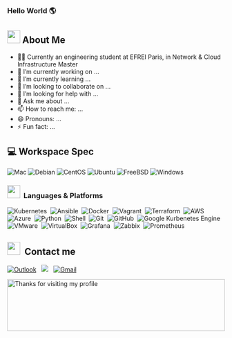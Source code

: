 ### Hello World 🌎

<!--
**Josia-Douniama/Josia-Douniama** is a ✨ _special_ ✨ repository because its `README.md` (this file) appears on your GitHub profile.

### geant image : ![image](https://user-images.githubusercontent.com/60714463/156890317-3c0791ad-378a-448f-b86b-0ecf673a728c.png)

-->



## <img src="https://media.giphy.com/media/fTsZNbPQxJWtor2LXE/giphy.gif"  width="30">&nbsp;About Me

- 👩‍💻 Currently an engineering student at EFREI Paris, in Network & Cloud Infrastructure Master 
- 🔭 I’m currently working on ...
- 🌱 I’m currently learning ...
- 👯 I’m looking to collaborate on ...
- 🤔 I’m looking for help with ...
- 💬 Ask me about ...
- 📫 How to reach me: ...
- 😄 Pronouns: ...
- ⚡ Fun fact: ...

## 💻 Workspace Spec

![Mac](https://img.shields.io/badge/MacOS-Zsh-blue?style=for-the-badge=appveyor&logo=apple&logoColor=pink)
![Debian](https://img.shields.io/badge/Linux-Debian-lightgrey?style=for-the-badge=appveyor&logo=linux&logoColor=87CF3E)
![CentOS](https://img.shields.io/badge/CentOS-lightgrey?style=for-the-badge=appveyor&logo=debian&logoColor=red)
![Ubuntu](https://img.shields.io/badge/Ubuntu-E95420?style=for-the-badge=appveyor&logo=ubuntu&logoColor=white)
![FreeBSD](https://img.shields.io/badge/FreeBSD-blue?style=for-the-badge=appveyor&logo=freebsd&logoColor=white)
![Windows](https://img.shields.io/badge/Windows-10-0078D6?style=for-the-badge=appveyor&logo=windows&logoColor=white)


###  <img src="https://media.giphy.com/media/WUlplcMpOCEmTGBtBW/giphy.gif" width="30"> &nbsp;Languages & Platforms

![Kubernetes](https://img.shields.io/badge/Kubernetes-blue?style=for-the-badge=appveyor&logo=kubernetes&logoColor=white)&nbsp;
![Ansible](https://img.shields.io/badge/Ansible-black?style=for-the-badge=appveyor&logo=ansible&logoColor=white)&nbsp;
![Docker](https://img.shields.io/badge/Docker-20232A?style=for-the-badge=appveyor&logo=docker&logoColor=61DAFB)&nbsp;
![Vagrant](https://img.shields.io/badge/Vagrant-35495E?style=for-the-badge=appveyor&logo=vagrant&logoColor=61DAFB)&nbsp;
![Terraform](https://img.shields.io/badge/Terraform-black?style=for-the-badge=appveyor&logo=terraform&logoColor=563D7C)&nbsp;
![AWS](https://img.shields.io/badge/AWS-ED8B00?style=for-the-badge=appveyor&logo=amazon-aws&logoColor=white)&nbsp;
![Azure](https://img.shields.io/badge/Azure-0081CB?style=for-the-badge=appveyor&logo=microsoft-azure&logoColor=white)&nbsp;
![Python](https://img.shields.io/badge/Python-blue?style=for-the-badge=appveyor&logo=python&logoColor=yellow)&nbsp;
![Shell](https://img.shields.io/badge/Shell-green?style=for-the-badge=appveyor&logo=shell&logoColor=white)&nbsp;
![Git](https://img.shields.io/badge/git-%23F05033.svg?style=for-the-badge=appveyor&logo=git&logoColor=white)&nbsp;
![GitHub](https://img.shields.io/badge/GitHub-100000?style=for-the-badge=appveyor&logo=github&logoColor=white)&nbsp;
![Google Kurbenetes Engine](https://img.shields.io/badge/Google_Kurbenetes_Engine-4285F4?style=for-the-badge=appveyor&logo=google-cloud&logoColor=white)&nbsp;
![VMware](https://img.shields.io/badge/VMware-lightgrey?style=for-the-badge=appveyor&logo=vmware&logoColor=white)&nbsp;
![VirtualBox](https://img.shields.io/badge/VirtualBox-blue?style=for-the-badge=appveyor&logo=VirtualBox&logoColor=white)&nbsp;
![Grafana](https://img.shields.io/badge/Grafana-orange?style=for-the-badge=appveyor&logo=Grafana&logoColor=white)&nbsp;
![Zabbix](https://img.shields.io/badge/Zabbix-red?style=for-the-badge=appveyor&logo=zabbix&logoColor=white)&nbsp;
![Prometheus](https://img.shields.io/badge/Prometheus-orange?style=for-the-badge=appveyor&logo=prometheus&logoColor=white)&nbsp;

    	

## <img src="https://media.giphy.com/media/c5vDr1rkcbcrBwG9SX/giphy.gif" width="30">&nbsp; Contact me

<a href="mailto:josia.douniama.okana@efrei.net"><img alt="Outlook" src="https://img.shields.io/badge/Outlook-blue?style=for-the-badge=appveyor&logo=microsoft-outlook&logoColor=white" /></a> &nbsp;
<a href="https://www.linkedin.com/in/josia-douniama/"><img src="https://img.shields.io/badge/-Josia%20Douniama-blue?style=appveyor&logo=Linkedin&logoColor=white&link=https://www.linkedin.com/in/adrian-garett-sian-766775159/"/></a> &nbsp;
<a href="mailto:josiadounie@gmail.com"><img alt="Gmail" src="https://img.shields.io/badge/Gmail-D14836?style=for-the-badge=appveyor&logo=gmail&logoColor=white" /></a> &nbsp;

<img height="120" alt="Thanks for visiting my profile" width="100%" src="https://github.com/dibyendu415/dibyendu415/blob/master/marquee.svg" />
